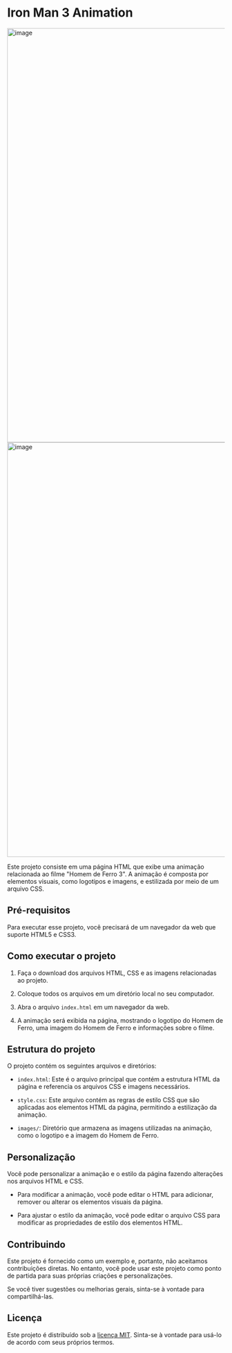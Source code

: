 # Iron Man 3 Animation

<img width="959" alt="image" src="https://github.com/Thamireslopescz/Iron-Man/assets/100656019/684fa830-38a8-4b49-b2ed-f5e3f5f1ac39">
<img width="960" alt="image" src="https://github.com/Thamireslopescz/Iron-Man/assets/100656019/c8f6c457-9714-4de2-a4ca-5671bfead9e3">


Este projeto consiste em uma página HTML que exibe uma animação relacionada ao filme "Homem de Ferro 3". A animação é composta por elementos visuais, como logotipos e imagens, e estilizada por meio de um arquivo CSS.

## Pré-requisitos

Para executar esse projeto, você precisará de um navegador da web que suporte HTML5 e CSS3.

## Como executar o projeto

1. Faça o download dos arquivos HTML, CSS e as imagens relacionadas ao projeto.

2. Coloque todos os arquivos em um diretório local no seu computador.

3. Abra o arquivo `index.html` em um navegador da web.

4. A animação será exibida na página, mostrando o logotipo do Homem de Ferro, uma imagem do Homem de Ferro e informações sobre o filme.

## Estrutura do projeto

O projeto contém os seguintes arquivos e diretórios:

- `index.html`: Este é o arquivo principal que contém a estrutura HTML da página e referencia os arquivos CSS e imagens necessários.

- `style.css`: Este arquivo contém as regras de estilo CSS que são aplicadas aos elementos HTML da página, permitindo a estilização da animação.

- `images/`: Diretório que armazena as imagens utilizadas na animação, como o logotipo e a imagem do Homem de Ferro.

## Personalização

Você pode personalizar a animação e o estilo da página fazendo alterações nos arquivos HTML e CSS.

- Para modificar a animação, você pode editar o HTML para adicionar, remover ou alterar os elementos visuais da página.

- Para ajustar o estilo da animação, você pode editar o arquivo CSS para modificar as propriedades de estilo dos elementos HTML.

## Contribuindo

Este projeto é fornecido como um exemplo e, portanto, não aceitamos contribuições diretas. No entanto, você pode usar este projeto como ponto de partida para suas próprias criações e personalizações.

Se você tiver sugestões ou melhorias gerais, sinta-se à vontade para compartilhá-las.

## Licença

Este projeto é distribuído sob a [licença MIT](LICENSE). Sinta-se à vontade para usá-lo de acordo com seus próprios termos.
